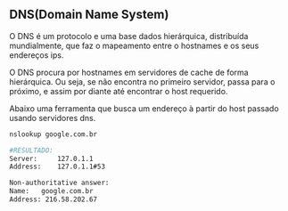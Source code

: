 ## DNS(Domain Name System)
  
O DNS é um protocolo e uma base dados hierárquica, distribuída mundialmente, que faz o mapeamento entre o hostnames e os seus endereços ips.
  
O DNS procura por hostnames em servidores de cache de forma hierárquica. Ou seja, se não encontra no primeiro servidor, passa para o próximo, e assim por diante até encontrar o host requerido.
  
Abaixo uma ferramenta que busca um endereço à partir do host passado usando servidores dns.
  
```sh
nslookup google.com.br

#RESULTADO:
Server:		127.0.1.1
Address:	127.0.1.1#53

Non-authoritative answer:
Name:	google.com.br
Address: 216.58.202.67
```
  
